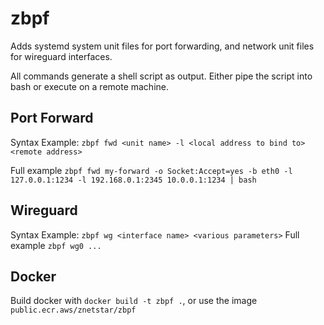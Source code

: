 # zbpf

Adds systemd system unit files for port forwarding, and network unit files for wireguard interfaces.

All commands generate a shell script as output. Either pipe the script into bash or execute on a remote machine.

## Port Forward
Syntax Example:
`zbpf fwd <unit name> -l <local address to bind to> <remote address>`

Full example 
`zbpf fwd my-forward -o Socket:Accept=yes -b eth0 -l 127.0.0.1:1234 -l 192.168.0.1:2345 10.0.0.1:1234 | bash`

## Wireguard

Syntax Example:
`zbpf wg <interface name> <various parameters>`
Full example
`zbpf wg0 ...`

## Docker

Build docker with `docker build -t zbpf .`, or use the image `public.ecr.aws/znetstar/zbpf`
